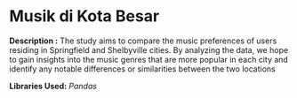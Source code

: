# Musik di Kota Besar

**Description :**
The study aims to compare the music preferences of users residing in Springfield and Shelbyville cities. By analyzing the data, we hope to gain insights into the music genres that are more popular in each city and identify any notable differences or similarities between the two locations

**Libraries Used:**
*Pandas*
